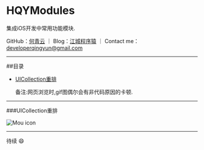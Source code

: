 # HQYModules
集成iOS开发中常用功能模块.

GitHub：[何青云](https://github.com/qingyunhe) ｜ Blog：[江城程序猿](http://www.heqingyun.com) ｜ Contact me：<developerqingyun@gmail.com>

---   
##目录
* [UICollection重排](#UICollection重排)

    
   备注:网页浏览时,gif图偶尔会有非代码原因的卡顿.

---           
    
###UICollection重排

![Mou icon](https://github.com/qingyunhe/HQYModules/blob/master/UICollectionView重排%20.gif)

---           
待续 😄
